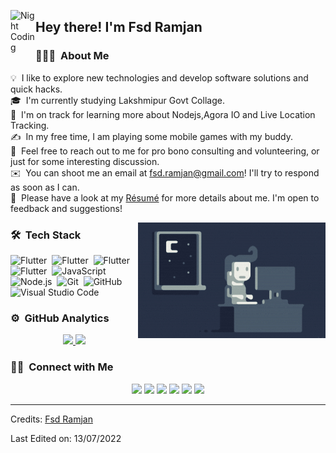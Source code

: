  

<img alt="Night Coding" src="./assets/Hand%20Wave.gif" width='40' align="left"/><h2>Hey there! I'm Fsd Ramjan</h2>

<!-- ## 👋 &nbsp;Hey there! I'm Fsd Ramjan -->

### 👨🏻‍💻 &nbsp;About Me

💡 &nbsp;I like to explore new technologies and develop software solutions and quick hacks.\
🎓 &nbsp;I'm currently studying Lakshmipur Govt Collage.\
🌱 &nbsp;I'm on track for learning more about Nodejs,Agora IO and Live Location Tracking.\
✍️ &nbsp;In my free time, I am playing some mobile games with my buddy.\
💬 &nbsp;Feel free to reach out to me for pro bono consulting and volunteering, or just for some interesting discussion.\
✉️ &nbsp;You can shoot me an email at fsd.ramjan@gmail.com! I'll try to respond as soon as I can.\
📄 &nbsp;Please have a look at my [Résumé](https://www.linkedin.com/in/fsdramjan/overlay/1635494515142/single-media-viewer/) for more details about me. I'm open to feedback and suggestions!

<img alt="Night Coding" src="https://raw.githubusercontent.com/AVS1508/AVS1508/master/assets/Night-Coding.gif" align="right"/>

### 🛠 &nbsp;Tech Stack


![Flutter](https://img.shields.io/badge/-Flutter-05122A?style=flat&logo=flutter)&nbsp;
![Flutter](https://img.shields.io/badge/-Dart-05122A?style=flat&logo=dart)&nbsp;
![Flutter](https://img.shields.io/badge/-Firebase-05122A?style=flat&logo=firebase)&nbsp;
![Flutter](https://img.shields.io/badge/-Hive-05122A?style=flat&logo=hive)&nbsp;
![JavaScript](https://img.shields.io/badge/-JavaScript-05122A?style=flat&logo=javascript)&nbsp;
![Node.js](https://img.shields.io/badge/-Node.js-05122A?style=flat&logo=node.js)&nbsp;
![Git](https://img.shields.io/badge/-Git-05122A?style=flat&logo=git)&nbsp;
![GitHub](https://img.shields.io/badge/-GitHub-05122A?style=flat&logo=github)&nbsp;
![Visual Studio Code](https://img.shields.io/badge/-Visual%20Studio%20Code-05122A?style=flat&logo=visual-studio-code&logoColor=007ACC)&nbsp;

### ⚙️ &nbsp;GitHub Analytics

<p align="center">
<a href="https://github.com/fsdramjan">
  <img height="180em" src="https://github-readme-stats-eight-theta.vercel.app/api?username=fsdramjan&show_icons=true&theme=algolia&include_all_commits=true&count_private=true"/>
  <img height="180em" src="https://github-readme-stats-eight-theta.vercel.app/api/top-langs/?username=fsdramjan&layout=compact&langs_count=8&theme=algolia"/>
</a>
</p>

### 🤝🏻 &nbsp;Connect with Me

<p align="center">
<a href="https://linkedin.com/in/fsdramjan"><img src="https://img.shields.io/badge/-@fsdramjan-05122A?style=flat&logo=Linkedin&logoColor=blue"/></a>
<a href="mailto:fsd.ramjan@gmail.com"><img src="https://img.shields.io/badge/-@fsdramjan-05122A?style=flat&logo=Gmail&logoColor=red"/></a>
<a href="https://instagram.com/fsdramjan"><img src="https://img.shields.io/badge/-@fsdramjan-05122A?style=flat&logo=Instagram&logoColor=orange"/></a>
<a href="https://facebook.com/ramjan.flutter.dev"><img src="https://img.shields.io/badge/-@fsdramjan-05122A?style=flat&logo=Facebook&logoColor=blue"/></a>
<a href="https://www.pinterest.ca/fsdramjan"><img src="https://img.shields.io/badge/-@fsdramjan-05122A?style=flat&logo=Pinterest&logoColor=red"/></a>
<a href="https://www.behance.net/fsdramjan"><img src="https://img.shields.io/badge/-@fsdramjan-05122A?style=flat&logo=Behance&logoColor=blue"/></a>
</p>

-----
Credits: [Fsd Ramjan](https://github.com/fsdramjan)

Last Edited on: 13/07/2022
